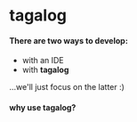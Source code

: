 # tagalog

#### There are two ways to develop:
- with an IDE
- with **tagalog**

...we'll just focus on the latter :)

#### why use tagalog?

